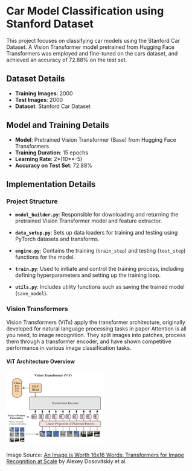# Car Model Classification using Stanford Dataset

This project focuses on classifying car models using the Stanford Car Dataset. A Vision Transformer model pretrained from Hugging Face Transformers was employed and fine-tuned on the cars dataset, and achieved an accuracy of 72.88% on the test set.

## Dataset Details

- **Training Images**: 2000
- **Test Images**: 2000
- **Dataset**: Stanford Car Dataset

## Model and Training Details

- **Model**: Pretrained Vision Transformer (Base) from Hugging Face Transformers
- **Training Duration**: 15 epochs
- **Learning Rate**: 2*(10**-5)
- **Accuracy on Test Set**: 72.88%

## Implementation Details

### Project Structure

- **`model_builder.py`**: Responsible for downloading and returning the pretrained Vision Transformer model and feature extractor.

- **`data_setup.py`**: Sets up data loaders for training and testing using PyTorch datasets and transforms.

- **`engine.py`**: Contains the training (`train_step`) and testing (`test_step`) functions for the model.

- **`train.py`**: Used to initiate and control the training process, including defining hyperparameters and setting up the training loop.

- **`utils.py`**: Includes utility functions such as saving the trained model (`save_model`).

### Vision Transformers

Vision Transformers (ViTs) apply the transformer architecture, originally developed for natural language processing tasks in paper Attention is all you need, to image recognition. They split images into patches, process them through a transformer encoder, and have shown competitive performance in various image classification tasks.

#### ViT Architecture Overview

![Vision Transformer Architecture](vit_architecture.png)

Image Source: [An Image is Worth 16x16 Words: Transformers for Image Recognition at Scale](https://arxiv.org/abs/2010.11929) by Alexey Dosovitskiy et al.
